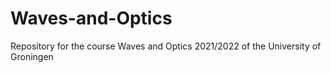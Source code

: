# Waves-and-Optics
Repository  for the course Waves and Optics 2021/2022 of the University of Groningen 

